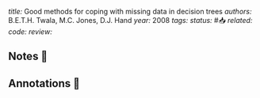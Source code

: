 *title:* Good methods for coping with missing data in decision trees
*authors:* B.E.T.H. Twala, M.C. Jones, D.J. Hand
*year:* 2008
*tags:* 
*status:* #📥
*related:*
*code:*
*review:*

## Notes 📍

## Annotations 📖